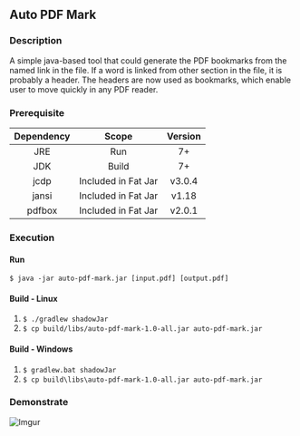 ## Auto PDF Mark
### Description
A simple java-based tool that could generate the PDF bookmarks from the named link in the file. If a word is linked from other section in the file, it is probably a header. The headers are now used as bookmarks, which enable user to move quickly in any PDF reader.


### Prerequisite
|Dependency|Scope|Version|
|:-:|:-:|:-:|
|JRE|Run|7+|
|JDK|Build|7+|
|jcdp|Included in Fat Jar|v3.0.4|
|jansi|Included in Fat Jar|v1.18|
|pdfbox|Included in Fat Jar|v2.0.1|


### Execution
#### Run
`$ java -jar auto-pdf-mark.jar [input.pdf] [output.pdf]`


#### Build - Linux
1. `$ ./gradlew shadowJar`
2. `$ cp build/libs/auto-pdf-mark-1.0-all.jar auto-pdf-mark.jar`


#### Build - Windows
1. `$ gradlew.bat shadowJar`
2. `$ cp build\libs\auto-pdf-mark-1.0-all.jar auto-pdf-mark.jar`


### Demonstrate
![Imgur](https://i.imgur.com/ZqK0rxB.gif)

